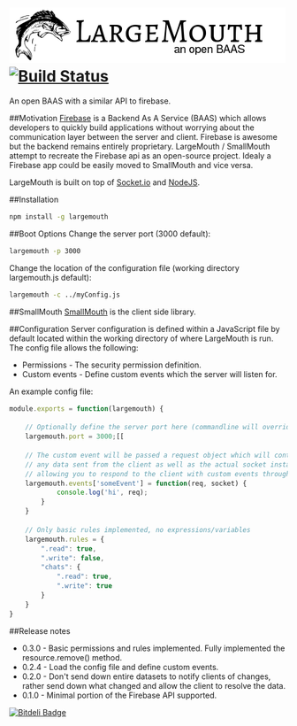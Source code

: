 ![LargeMouth an open BAAS](largemouth.png) [![Build Status](https://travis-ci.org/blittle/largemouth.png?branch=master)](https://travis-ci.org/blittle/largemouth)
========

An open BAAS with a similar API to firebase.

##Motivation
[Firebase](http://firebase.com) is a Backend As A Service (BAAS) which allows developers to quickly build applications without worrying about the communication layer between the server and client. Firebase is awesome but the backend remains entirely proprietary. LargeMouth / SmallMouth attempt to recreate the Firebase api as an open-source project. Idealy a Firebase app could be easily moved to SmallMouth and vice versa.

LargeMouth is built on top of [Socket.io](http://socket.io/) and [NodeJS](http://nodejs.org/).

##Installation
```bash
npm install -g largemouth
```

##Boot Options
Change the server port (3000 default):
```bash
largemouth -p 3000
```
Change the location of the configuration file (working directory largemouth.js default):
```bash
largemouth -c ../myConfig.js
```

##SmallMouth
[SmallMouth](https://github.com/blittle/smallmouth) is the client side library.

##Configuration
Server configuration is defined within a JavaScript file by default located within the working directory of where LargeMouth is run.
The config file allows the following:
 - Permissions - The security permission definition.
 - Custom events - Define custom events which the server will listen for.

An example config file:

```javascript
module.exports = function(largemouth) {

	// Optionally define the server port here (commandline will override this value)
	largemouth.port = 3000;[[

	// The custom event will be passed a request object which will contain
	// any data sent from the client as well as the actual socket instance,
	// allowing you to respond to the client with custom events through socket.emit
	largemouth.events['someEvent'] = function(req, socket) {
			console.log('hi', req);
		}
	}

	// Only basic rules implemented, no expressions/variables
	largemouth.rules = {
		".read": true,
		".write": false,
		"chats": {
			".read": true,
			".write": true
		}
	}
}
```

##Release notes
 - 0.3.0 - Basic permissions and rules implemented. Fully implemented the resource.remove() method.
 - 0.2.4 - Load the config file and define custom events.
 - 0.2.0 - Don't send down entire datasets to notify clients of changes, rather send down what changed and allow the client to resolve the data.
 - 0.1.0 - Minimal portion of the Firebase API supported.

[![Bitdeli Badge](https://d2weczhvl823v0.cloudfront.net/blittle/largemouth/trend.png)](https://bitdeli.com/free "Bitdeli Badge")

